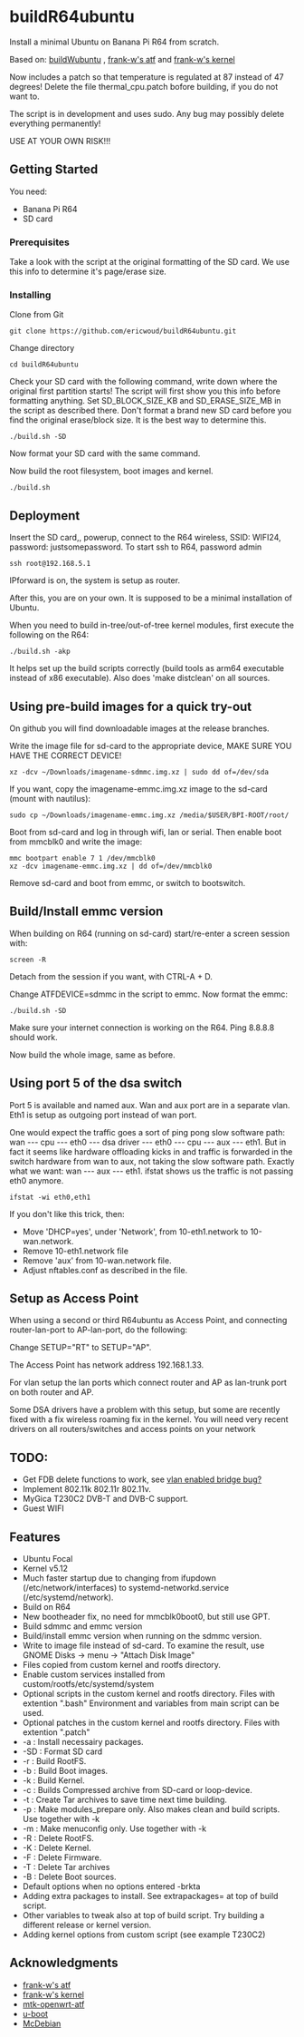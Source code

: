 # buildR64ubuntu

Install a minimal Ubuntu on Banana Pi R64 from scratch. 

Based on: [buildWubuntu](https://github.com/ericwoud/buildWubuntu.git)
, [frank-w's atf](https://github.com/frank-w/BPI-R64-ATF)
and [frank-w's kernel](https://github.com/frank-w/BPI-R2-4.14/tree/5.12-main)

Now includes a patch so that temperature is regulated at 87 instead of 47 degrees!
Delete the file thermal_cpu.patch bofore building, if you do not want to.

The script is in development and uses sudo. Any bug may possibly delete everything permanently!

USE AT YOUR OWN RISK!!!

## Getting Started

You need:

  - Banana Pi R64
  - SD card

### Prerequisites

Take a look with the script at the original formatting of the SD card. We use this info to determine it's page/erase size.

### Installing


Clone from Git

```
git clone https://github.com/ericwoud/buildR64ubuntu.git
```

Change directory

```
cd buildR64ubuntu
```

Check your SD card with the following command, write down where the original first partition starts! The script will first show you this info before formatting anything. Set SD_BLOCK_SIZE_KB and SD_ERASE_SIZE_MB in the script as described there. Don't format a brand new SD card before you find the original erase/block size. It is the best way to determine this.
```
./build.sh -SD
```
Now format your SD card with the same command.

Now build the root filesystem, boot images and kernel.

```
./build.sh
```

## Deployment

Insert the SD card,, powerup, connect to the R64 wireless, SSID: WIFI24, password: justsomepassword. To start ssh to R64, password admin

```
ssh root@192.168.5.1
```
IPforward is on, the system is setup as router.

After this, you are on your own. It is supposed to be a minimal installation of Ubuntu.

When you need to build in-tree/out-of-tree kernel modules, first execute the following on the R64:

```
./build.sh -akp
```
It helps set up the build scripts correctly (build tools as arm64 executable instead of x86 executable). Also does 'make distclean' on all sources.

## Using pre-build images for a quick try-out

On github you will find downloadable images at the release branches.

Write the image file for sd-card to the appropriate device, MAKE SURE YOU HAVE THE CORRECT DEVICE!
```
xz -dcv ~/Downloads/imagename-sdmmc.img.xz | sudo dd of=/dev/sda
```
If you want, copy the imagename-emmc.img.xz image to the sd-card (mount with nautilus):
```
sudo cp ~/Downloads/imagename-emmc.img.xz /media/$USER/BPI-ROOT/root/
```
Boot from sd-card and log in through wifi, lan or serial. Then enable boot from mmcblk0 and write the image:
```
mmc bootpart enable 7 1 /dev/mmcblk0
xz -dcv imagename-emmc.img.xz | dd of=/dev/mmcblk0
```
Remove sd-card and boot from emmc, or switch to bootswitch.

## Build/Install emmc version

When building on R64 (running on sd-card) start/re-enter a screen session with:
```
screen -R
```
Detach from the session if you want, with CTRL-A + D.

Change ATFDEVICE=sdmmc in the script to emmc. Now format the emmc:
```
./build.sh -SD
```

Make sure your internet connection is working on the R64. Ping 8.8.8.8 should work. 

Now build the whole image, same as before.


## Using port 5 of the dsa switch

Port 5 is available and named aux. Wan and aux port are in a separate vlan. Eth1 is setup as outgoing port instead of wan port.

One would expect the traffic goes a sort of ping pong slow software path: wan --- cpu --- eth0 --- dsa driver --- eth0 --- cpu --- aux --- eth1. But in fact it seems like hardware offloading kicks in and traffic is forwarded in the switch hardware from wan to aux, not taking the slow software path. Exactly what we want: wan --- aux --- eth1. ifstat shows us the traffic is not passing eth0 anymore.
```
ifstat -wi eth0,eth1
```
If you don't like this trick, then:

* Move 'DHCP=yes', under 'Network', from 10-eth1.network to 10-wan.network.
* Remove 10-eth1.network file
* Remove 'aux' from 10-wan.network file.
* Adjust nftables.conf as described in the file.


## Setup as Access Point

When using a second or third R64ubuntu as Access Point, and connecting router-lan-port to AP-lan-port, do the following: 

Change SETUP="RT" to SETUP="AP".

The Access Point has network address 192.168.1.33.

For vlan setup the lan ports which connect router and AP as lan-trunk port on both router and AP. 

Some DSA drivers have a problem with this setup, but some are recently fixed with a fix wireless roaming fix in the kernel. You will need very recent drivers on all routers/switches and access points on your network


## TODO:

* Get FDB delete functions to work, see [vlan enabled bridge bug?](http://forum.banana-pi.org/t/vlan-enabled-bridge-bug/12254)
* Implement 802.11k 802.11r 802.11v.
* MyGica T230C2 DVB-T and DVB-C support.
* Guest WIFI


## Features

* Ubuntu Focal
* Kernel v5.12
* Much faster startup due to changing from ifupdown (/etc/network/interfaces)
  to systemd-networkd.service (/etc/systemd/network).
* Build on R64
* New bootheader fix, no need for mmcblk0boot0, but still use GPT.
* Build sdmmc and emmc version
* Build/install emmc version when running on the sdmmc version.
* Write to image file instead of sd-card. To examine the result, use GNOME Disks -> menu -> "Attach Disk Image"
* Files copied from custom kernel and rootfs directory.
* Enable custom services installed from custom/rootfs/etc/systemd/system
* Optional scripts in the custom kernel and rootfs directory. Files with extention ".bash" 
  Environment and variables from main script can be used.
* Optional patches in the custom kernel and rootfs directory. Files with extention ".patch"
* -a : Install necessairy packages.
* -SD : Format SD card
* -r : Build RootFS.
* -b : Build Boot images.
* -k : Build Kernel.
* -c : Builds Compressed archive from SD-card or loop-device.
* -t : Create Tar archives to save time next time building.
* -p : Make modules_prepare only. Also makes clean and build scripts. Use together with -k
* -m : Make menuconfig only. Use together with -k
* -R : Delete RootFS.
* -K : Delete Kernel.
* -F : Delete Firmware.
* -T : Delete Tar archives
* -B : Delete Boot sources.
* Default options when no options entered -brkta
* Adding extra packages to install. See extrapackages= at top of build script.
* Other variables to tweak also at top of build script. Try building a different release or kernel version.
* Adding kernel options from custom script (see example T230C2)

## Acknowledgments

* [frank-w's atf](https://github.com/frank-w/BPI-R64-ATF)
* [frank-w's kernel](https://github.com/frank-w/BPI-R2-4.14/tree/5.12-main)
* [mtk-openwrt-atf](https://github.com/mtk-openwrt/arm-trusted-firmware)
* [u-boot](https://github.com/u-boot/u-boot)
* [McDebian](https://github.com/Chadster766/McDebian)

